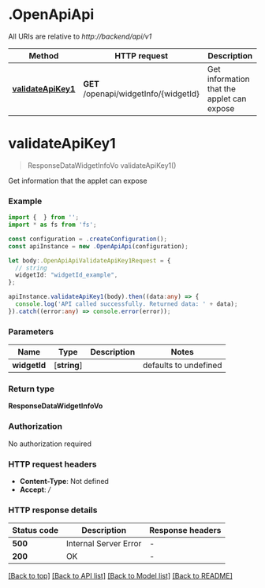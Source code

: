# .OpenApiApi

All URIs are relative to *http://backend/api/v1*

Method | HTTP request | Description
------------- | ------------- | -------------
[**validateApiKey1**](OpenApiApi.md#validateApiKey1) | **GET** /openapi/widgetInfo/{widgetId} | Get information that the applet can expose


# **validateApiKey1**
> ResponseDataWidgetInfoVo validateApiKey1()

Get information that the applet can expose

### Example


```typescript
import {  } from '';
import * as fs from 'fs';

const configuration = .createConfiguration();
const apiInstance = new .OpenApiApi(configuration);

let body:.OpenApiApiValidateApiKey1Request = {
  // string
  widgetId: "widgetId_example",
};

apiInstance.validateApiKey1(body).then((data:any) => {
  console.log('API called successfully. Returned data: ' + data);
}).catch((error:any) => console.error(error));
```


### Parameters

Name | Type | Description  | Notes
------------- | ------------- | ------------- | -------------
 **widgetId** | [**string**] |  | defaults to undefined


### Return type

**ResponseDataWidgetInfoVo**

### Authorization

No authorization required

### HTTP request headers

 - **Content-Type**: Not defined
 - **Accept**: */*


### HTTP response details
| Status code | Description | Response headers |
|-------------|-------------|------------------|
**500** | Internal Server Error |  -  |
**200** | OK |  -  |

[[Back to top]](#) [[Back to API list]](README.md#documentation-for-api-endpoints) [[Back to Model list]](README.md#documentation-for-models) [[Back to README]](README.md)


